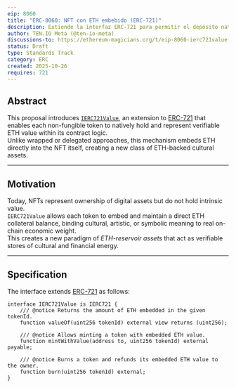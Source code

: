 ```yaml
---
eip: 8060
title: "ERC-8060: NFT con ETH embebido (ERC-721)"
description: Extiende la interfaz ERC-721 para permitir el depósito nativo y reversible de ETH dentro de cada token.
author: TEN.IO Meta (@ten-io-meta)
discussions-to: https://ethereum-magicians.org/t/eip-8060-ierc721value-native-eth-embedding/25979
status: Draft
type: Standards Track
category: ERC
created: 2025-10-26
requires: 721
---
```


## Abstract

This proposal introduces [`IERC721Value`](#specification), an extension to [ERC-721](https://eips.ethereum.org/EIPS/eip-721) that enables each non-fungible token to natively hold and represent verifiable ETH value within its contract logic.  
Unlike wrapped or delegated approaches, this mechanism embeds ETH directly into the NFT itself, creating a new class of ETH-backed cultural assets.

---

## Motivation

Today, NFTs represent ownership of digital assets but do not hold intrinsic value.  
`IERC721Value` allows each token to embed and maintain a direct ETH collateral balance, binding cultural, artistic, or symbolic meaning to real on-chain economic weight.  
This creates a new paradigm of *ETH-reservoir assets* that act as verifiable stores of cultural and financial energy.

---

## Specification

The interface extends [ERC-721](https://eips.ethereum.org/EIPS/eip-721) as follows:

```solidity
interface IERC721Value is IERC721 {
    /// @notice Returns the amount of ETH embedded in the given tokenId.
    function valueOf(uint256 tokenId) external view returns (uint256);

    /// @notice Allows minting a token with embedded ETH value.
    function mintWithValue(address to, uint256 tokenId) external payable;

    /// @notice Burns a token and refunds its embedded ETH value to the owner.
    function burn(uint256 tokenId) external;
}
